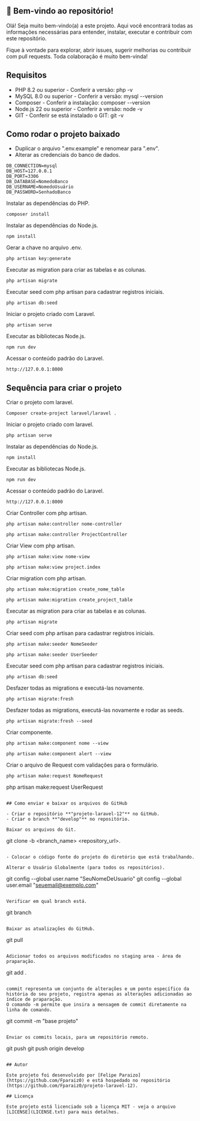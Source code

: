 ## 👋 Bem-vindo ao repositório!

Olá! Seja muito bem-vindo(a) a este projeto. Aqui você encontrará todas as informações necessárias para entender, instalar, executar e contribuir com este repositório.

Fique à vontade para explorar, abrir issues, sugerir melhorias ou contribuir com pull requests. Toda colaboração é muito bem-vinda!

## Requisitos 

* PHP 8.2 ou superior - Conferir a versão: php -v 
* MySQL 8.0 ou superior - Conferir a versão: mysql --version
* Composer - Conferir a instalação: composer --version
* Node.js 22 ou superior - Conferir a versão: node -v 
* GIT - Conferir se está instalado o GIT: git -v 

## Como rodar o projeto baixado 

- Duplicar o arquivo ".env.example" e renomear para ".env". 
- Alterar as credenciais do banco de dados.
```
DB_CONNECTION=mysql
DB_HOST=127.0.0.1
DB_PORT=3306
DB_DATABASE=NomedoBanco
DB_USERNAME=NomedoUsuário
DB_PASSWORD=SenhadoBanco
```

Instalar as dependências do PHP.
```
composer install
```

Instalar as dependências do Node.js.
```
npm install
```

Gerar a chave no arquivo .env.
```
php artisan key:generate
```

Executar as migration para criar as tabelas e as colunas.
```
php artisan migrate
```

Executar seed com php artisan para cadastrar registros iniciais. 
```
php artisan db:seed
```

Iniciar o projeto  criado com Laravel.
```
php artisan serve
```

Executar as bibliotecas Node.js.
```
npm run dev
```

Acessar o conteúdo padrão do Laravel.
```
http://127.0.0.1:8000
```

## Sequência para criar o projeto 

Criar o projeto com laravel.
```
Composer create-project laravel/laravel . 
```

Iniciar o projeto criado com laravel.
```
php artisan serve
``` 

Instalar as dependências do Node.js.
```
npm install
```

Executar as bibliotecas Node.js.
```
npm run dev
```

Acessar o conteúdo padrão do Laravel.
```
http://127.0.0.1:8000
```
Criar Controller com php artisan.
```
php artisan make:controller nome-controller
```
```
php artisan make:controller ProjectController
```

Criar View com php artisan.
```
php artisan make:view nome-view
```
```
php artisan make:view project.index
```

Criar migration com php artisan. 
```
php artisan make:migration create_nome_table
```
```
php artisan make:migration create_project_table
```

Executar as migration para criar as tabelas e as colunas.
```
php artisan migrate
```

Criar seed com php artisan para cadastrar registros iniciais.
```
php artisan make:seeder NomeSeeder
```
```
php artisan make:seeder UserSeeder
```

Executar seed com php artisan para cadastrar registros iniciais. 
```
php artisan db:seed
```

Desfazer todas as migrations e executá-las novamente.
```
php artisan migrate:fresh
```

Desfazer todas as migrations, executá-las novamente e rodar as seeds.
```
php artisan migrate:fresh --seed
```

Criar componente.
```
php artisan make:component nome --view
```
```
php artisan make:component alert --view
```

Criar o arquivo de Request com validações para o formulário.
```
php artisan make:request NomeRequest
```
php artisan make:request UserRequest
```

## Como enviar e baixar os arquivos do GitHub

- Criar o repositório **"projeto-laravel-12"** no GitHub.
- Criar o branch **"develop"** no repositório.

Baixar os arquivos do Git.
```
git clone -b <branch_name> <repository_url>. 
```

- Colocar o código fonte do projeto do diretório que está trabalhando.

Alterar o Usuário Globalmente (para todos os repositórios). 
```
git config --global user.name "SeuNomeDeUsuario"
git config --global user.email "seuemail@exemplo.com"
```

Verificar em qual branch está. 
```
git branch
```

Baixar as atualizações do GitHub.
```
git pull
```

Adicionar todos os arquivos modificados no staging area - área de praparação. 
```
git add .
```

commit representa um conjunto de alterações e um ponto específico da história do seu projeto, registra apenas as alterações adicionadas ao índice de praparação. 
O comando -m permite que insira a mensagem de commit diretamente na linha de comando.
```
git commit -m "base projeto"
```

Enviar os commits locais, para um repositório remoto. 
```
git push <remote> <branch>
git push origin develop
```

## Autor 

Este projeto foi desenvolvido por [Felipe Paraizo](https://github.com/Fparaiz0) e está hospedado no repositório (https://github.com/Fparaiz0/projeto-laravel-12). 

## Licença 

Este projeto está licenciado sob a licença MIT - veja o arquivo [LICENSE](LICENSE.txt) para mais detalhes.